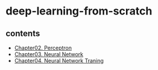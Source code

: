 # deep-learning-from-scratch

## contents
- [Chapter02. Perceptron](https://github.com/DS0708/deep-learning-from-scratch/blob/main/Ch02/Ch02_perceptron.md)
- [Chapter03. Neural Network](https://github.com/DS0708/deep-learning-from-scratch/blob/main/Ch03/Ch03_NeuralNetwork.md)
- [Chapter04. Neural Network Traning](https://github.com/DS0708/deep-learning-from-scratch/blob/main/Ch04/Ch04_nnTraning.md)
